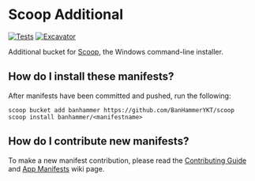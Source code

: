 # Scoop Additional

[![Tests](https://github.com/BanHammerYKT/scoop/actions/workflows/ci.yml/badge.svg)](https://github.com/BanHammerYKT/scoop/actions/workflows/ci.yml) [![Excavator](https://github.com/BanHammerYKT/scoop/actions/workflows/excavator.yml/badge.svg)](https://github.com/BanHammerYKT/scoop/actions/workflows/excavator.yml)

Additional bucket for [Scoop](https://scoop.sh), the Windows command-line installer.

## How do I install these manifests?

After manifests have been committed and pushed, run the following:

```pwsh
scoop bucket add banhammer https://github.com/BanHammerYKT/scoop
scoop install banhammer/<manifestname>
```

## How do I contribute new manifests?

To make a new manifest contribution, please read the [Contributing
Guide](https://github.com/ScoopInstaller/.github/blob/main/.github/CONTRIBUTING.md)
and [App Manifests](https://github.com/ScoopInstaller/Scoop/wiki/App-Manifests)
wiki page.
